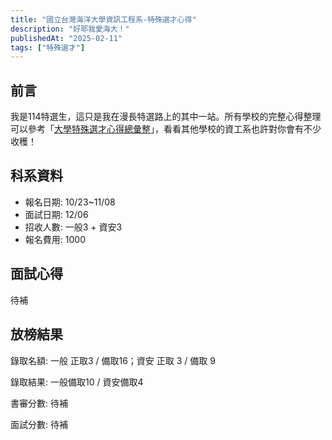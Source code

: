 ```yaml
---
title: "國立台灣海洋大學資訊工程系-特殊選才心得"
description: "好耶我愛海大！"
publishedAt: "2025-02-11"
tags: ["特殊選才"]
---
```


## 前言

我是114特選生，這只是我在漫長特選路上的其中一站。所有學校的完整心得整理可以參考「[大學特殊選才心得總彙整](/blogs/special)」，看看其他學校的資工系也許對你會有不少收穫！

## 科系資料

- 報名日期: 10/23~11/08
- 面試日期: 12/06
- 招收人數: 一般3 + 資安3
- 報名費用: 1000

## 面試心得

待補

## 放榜結果

錄取名額: 一般 正取3 / 備取16；資安 正取 3 / 備取 9

錄取結果: 一般備取10 / 資安備取4

書審分數: 待補

面試分數: 待補
